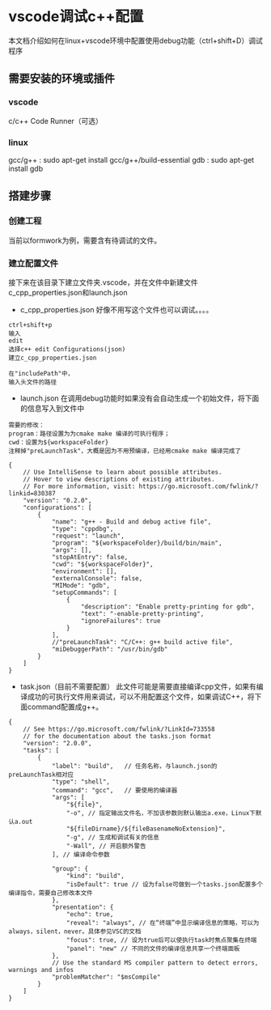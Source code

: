 # vscode调试c++配置

本文档介绍如何在linux+vscode环境中配置使用debug功能（ctrl+shift+D）调试程序

## 需要安装的环境或插件

### vscode
c/c++
Code Runner（可选）

### linux
gcc/g++  : sudo apt-get install gcc/g++/build-essential
gdb  : sudo apt-get install gdb

## 搭建步骤
### 创建工程
当前以formwork为例，需要含有待调试的文件。

### 建立配置文件

接下来在该目录下建立文件夹.vscode，并在文件中新建文件c_cpp_properties.json和launch.json

* c_cpp_properties.json
好像不用写这个文件也可以调试。。。。
```
ctrl+shift+p
输入
edit
选择c++ edit Configurations(json)
建立c_cpp_properties.json

在"includePath"中，
输入头文件的路径
```

* launch.json
在调用debug功能时如果没有会自动生成一个初始文件，将下面的信息写入到文件中

```
需要的修改：
program：路径设置为为cmake make 编译的可执行程序；
cwd：设置为${workspaceFolder}
注释掉"preLaunchTask"，大概是因为不用预编译，已经用cmake make 编译完成了
```
```
{
    // Use IntelliSense to learn about possible attributes.
    // Hover to view descriptions of existing attributes.
    // For more information, visit: https://go.microsoft.com/fwlink/?linkid=830387
    "version": "0.2.0",
    "configurations": [
        {
            "name": "g++ - Build and debug active file",
            "type": "cppdbg",
            "request": "launch",
            "program": "${workspaceFolder}/build/bin/main",
            "args": [],
            "stopAtEntry": false,
            "cwd": "${workspaceFolder}",
            "environment": [],
            "externalConsole": false,
            "MIMode": "gdb",
            "setupCommands": [
                {
                    "description": "Enable pretty-printing for gdb",
                    "text": "-enable-pretty-printing",
                    "ignoreFailures": true
                }
            ],
            //"preLaunchTask": "C/C++: g++ build active file",
            "miDebuggerPath": "/usr/bin/gdb"
        }
    ]
}
```
* task.json（目前不需要配置）
此文件可能是需要直接编译cpp文件，如果有编译成功的可执行文件用来调试，可以不用配置这个文件，如果调试C++，将下面command配置成g++。
```
{
    // See https://go.microsoft.com/fwlink/?LinkId=733558
    // for the documentation about the tasks.json format
    "version": "2.0.0",
    "tasks": [
        {
            "label": "build",   // 任务名称，与launch.json的preLaunchTask相对应
            "type": "shell", 
            "command": "gcc",   // 要使用的编译器
            "args": [
                "${file}",
                "-o", // 指定输出文件名，不加该参数则默认输出a.exe，Linux下默认a.out
                "${fileDirname}/${fileBasenameNoExtension}",
                "-g", // 生成和调试有关的信息
                "-Wall", // 开启额外警告
            ], // 编译命令参数

            "group": {
                "kind": "build",
                "isDefault": true // 设为false可做到一个tasks.json配置多个编译指令，需要自己修改本文件
            },
            "presentation": {
                "echo": true,
                "reveal": "always", // 在“终端”中显示编译信息的策略，可以为always，silent，never。具体参见VSC的文档
                "focus": true, // 设为true后可以使执行task时焦点聚集在终端
                "panel": "new" // 不同的文件的编译信息共享一个终端面板
            },
            // Use the standard MS compiler pattern to detect errors, warnings and infos
            "problemMatcher": "$msCompile"
        }
    ]
}
```
